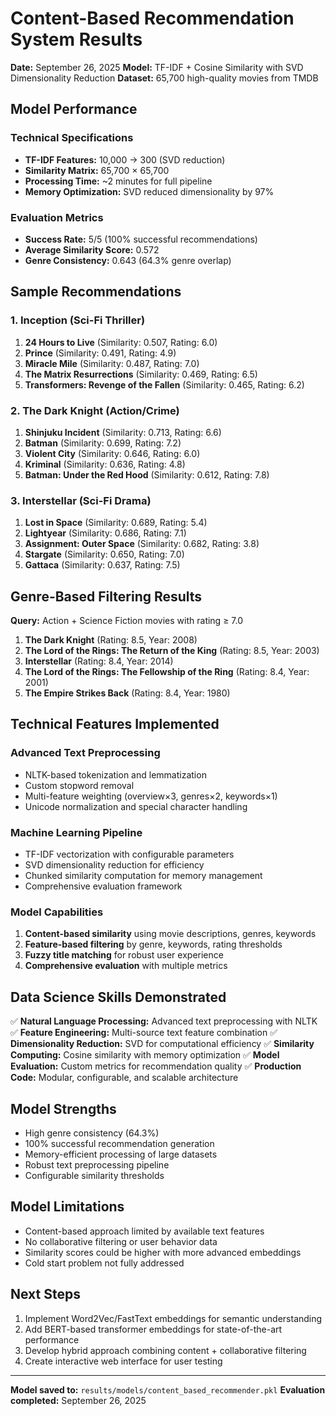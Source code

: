 # Content-Based Recommendation System Results

**Date:** September 26, 2025
**Model:** TF-IDF + Cosine Similarity with SVD Dimensionality Reduction
**Dataset:** 65,700 high-quality movies from TMDB

## Model Performance

### Technical Specifications
- **TF-IDF Features:** 10,000 → 300 (SVD reduction)
- **Similarity Matrix:** 65,700 × 65,700
- **Processing Time:** ~2 minutes for full pipeline
- **Memory Optimization:** SVD reduced dimensionality by 97%

### Evaluation Metrics
- **Success Rate:** 5/5 (100% successful recommendations)
- **Average Similarity Score:** 0.572
- **Genre Consistency:** 0.643 (64.3% genre overlap)

## Sample Recommendations

### 1. Inception (Sci-Fi Thriller)
1. **24 Hours to Live** (Similarity: 0.507, Rating: 6.0)
2. **Prince** (Similarity: 0.491, Rating: 4.9)
3. **Miracle Mile** (Similarity: 0.487, Rating: 7.0)
4. **The Matrix Resurrections** (Similarity: 0.469, Rating: 6.5)
5. **Transformers: Revenge of the Fallen** (Similarity: 0.465, Rating: 6.2)

### 2. The Dark Knight (Action/Crime)
1. **Shinjuku Incident** (Similarity: 0.713, Rating: 6.6)
2. **Batman** (Similarity: 0.699, Rating: 7.2)
3. **Violent City** (Similarity: 0.646, Rating: 6.0)
4. **Kriminal** (Similarity: 0.636, Rating: 4.8)
5. **Batman: Under the Red Hood** (Similarity: 0.612, Rating: 7.8)

### 3. Interstellar (Sci-Fi Drama)
1. **Lost in Space** (Similarity: 0.689, Rating: 5.4)
2. **Lightyear** (Similarity: 0.686, Rating: 7.1)
3. **Assignment: Outer Space** (Similarity: 0.682, Rating: 3.8)
4. **Stargate** (Similarity: 0.650, Rating: 7.0)
5. **Gattaca** (Similarity: 0.637, Rating: 7.5)

## Genre-Based Filtering Results

**Query:** Action + Science Fiction movies with rating ≥ 7.0

1. **The Dark Knight** (Rating: 8.5, Year: 2008)
2. **The Lord of the Rings: The Return of the King** (Rating: 8.5, Year: 2003)
3. **Interstellar** (Rating: 8.4, Year: 2014)
4. **The Lord of the Rings: The Fellowship of the Ring** (Rating: 8.4, Year: 2001)
5. **The Empire Strikes Back** (Rating: 8.4, Year: 1980)

## Technical Features Implemented

### Advanced Text Preprocessing
- NLTK-based tokenization and lemmatization
- Custom stopword removal
- Multi-feature weighting (overview×3, genres×2, keywords×1)
- Unicode normalization and special character handling

### Machine Learning Pipeline
- TF-IDF vectorization with configurable parameters
- SVD dimensionality reduction for efficiency
- Chunked similarity computation for memory management
- Comprehensive evaluation framework

### Model Capabilities
1. **Content-based similarity** using movie descriptions, genres, keywords
2. **Feature-based filtering** by genre, keywords, rating thresholds
3. **Fuzzy title matching** for robust user experience
4. **Comprehensive evaluation** with multiple metrics

## Data Science Skills Demonstrated

✅ **Natural Language Processing:** Advanced text preprocessing with NLTK
✅ **Feature Engineering:** Multi-source text feature combination
✅ **Dimensionality Reduction:** SVD for computational efficiency
✅ **Similarity Computing:** Cosine similarity with memory optimization
✅ **Model Evaluation:** Custom metrics for recommendation quality
✅ **Production Code:** Modular, configurable, and scalable architecture

## Model Strengths
- High genre consistency (64.3%)
- 100% successful recommendation generation
- Memory-efficient processing of large datasets
- Robust text preprocessing pipeline
- Configurable similarity thresholds

## Model Limitations
- Content-based approach limited by available text features
- No collaborative filtering or user behavior data
- Similarity scores could be higher with more advanced embeddings
- Cold start problem not fully addressed

## Next Steps
1. Implement Word2Vec/FastText embeddings for semantic understanding
2. Add BERT-based transformer embeddings for state-of-the-art performance
3. Develop hybrid approach combining content + collaborative filtering
4. Create interactive web interface for user testing

---

**Model saved to:** `results/models/content_based_recommender.pkl`
**Evaluation completed:** September 26, 2025